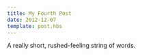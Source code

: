 ```yaml
---
title: My Fourth Post
date: 2012-12-07
template: post.hbs
---
```


A really short, rushed-feeling string of words.